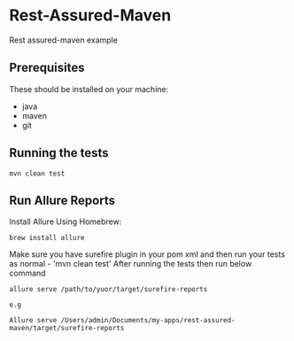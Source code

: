 # Rest-Assured-Maven
Rest assured-maven example

## Prerequisites
These should be installed on your machine:
- java
- maven
- git

## Running the tests 

    mvn clean test

## Run Allure Reports

Install Allure Using Homebrew:

    brew install allure


Make sure you have surefire plugin in your pom xml and then run your tests as normal - 'mvn clean test'
After running the tests then run below command


    allure serve /path/to/yuor/target/surefire-reports

    e.g

    Allure serve /Users/admin/Documents/my-apps/rest-assured-maven/target/surefire-reports
